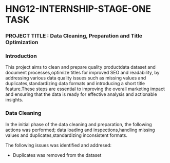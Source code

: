 # HNG12-INTERNSHIP-STAGE-ONE TASK

### PROJECT TITLE : Data Cleaning, Preparation and Title Optimization 

### Introduction

This project aims to clean and prepare quality productdata dataset and document processes,optimize titles for improved SEO and readability, by addressing various data quality issues such as missing values and duplicates,standardizing data formats and introducing a short title feature.These steps are essential to improving the overall marketing impact and ensuring that the data is ready for effective analysis and actionable insights.

### Data Cleaning 

In the initial phase of the data cleaning and preparation, the following actions was performed;
data loading and inspections,handling missing values and duplicates,standardizing inconsistent formats.

The following issues was identified and addresed:

- Duplicates was removed from the dataset


